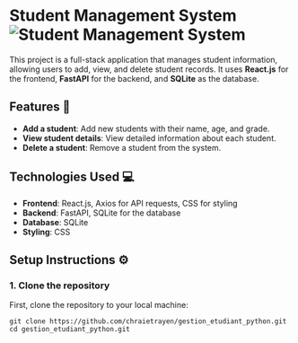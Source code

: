 # Student Management System ![Student Management System](https://img.shields.io/badge/Student_Management_System-React.js-F7B500?style=for-the-badge&logo=react&logoColor=white)

This project is a full-stack application that manages student information, allowing users to add, view, and delete student records. It uses **React.js** for the frontend, **FastAPI** for the backend, and **SQLite** as the database.

## Features 🚀

- **Add a student**: Add new students with their name, age, and grade.
- **View student details**: View detailed information about each student.
- **Delete a student**: Remove a student from the system.

## Technologies Used 💻

- **Frontend**: React.js, Axios for API requests, CSS for styling
- **Backend**: FastAPI, SQLite for the database
- **Database**: SQLite
- **Styling**: CSS

## Setup Instructions ⚙️

### 1. Clone the repository

First, clone the repository to your local machine:

```bash[
git clone https://github.com/chraietrayen/gestion_etudiant_python.git
cd gestion_etudiant_python.git
